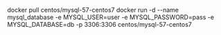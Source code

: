 docker pull centos/mysql-57-centos7
docker run -d --name mysql_database -e MYSQL_USER=user -e MYSQL_PASSWORD=pass -e MYSQL_DATABASE=db -p 3306:3306 centos/mysql-57-centos7
